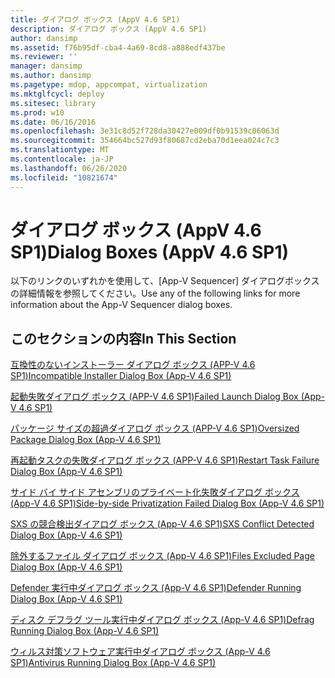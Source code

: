```yaml
---
title: ダイアログ ボックス (AppV 4.6 SP1)
description: ダイアログ ボックス (AppV 4.6 SP1)
author: dansimp
ms.assetid: f76b95df-cba4-4a69-8cd8-a888edf437be
ms.reviewer: ''
manager: dansimp
ms.author: dansimp
ms.pagetype: mdop, appcompat, virtualization
ms.mktglfcycl: deploy
ms.sitesec: library
ms.prod: w10
ms.date: 06/16/2016
ms.openlocfilehash: 3e31c8d52f728da30427e009df0b91539c06063d
ms.sourcegitcommit: 354664bc527d93f80687cd2eba70d1eea024c7c3
ms.translationtype: MT
ms.contentlocale: ja-JP
ms.lasthandoff: 06/26/2020
ms.locfileid: "10821674"
---
```

# <span data-ttu-id="c4ab1-103">ダイアログ ボックス (AppV 4.6 SP1)</span><span class="sxs-lookup"><span data-stu-id="c4ab1-103">Dialog Boxes (AppV 4.6 SP1)</span></span>


<span data-ttu-id="c4ab1-104">以下のリンクのいずれかを使用して、[App-V Sequencer] ダイアログボックスの詳細情報を参照してください。</span><span class="sxs-lookup"><span data-stu-id="c4ab1-104">Use any of the following links for more information about the App-V Sequencer dialog boxes.</span></span>

## <span data-ttu-id="c4ab1-105">このセクションの内容</span><span class="sxs-lookup"><span data-stu-id="c4ab1-105">In This Section</span></span>


<a href="" id="incompatible-installer-dialog-box--app-v-4-6-sp1-"></a>[<span data-ttu-id="c4ab1-106">互換性のないインストーラー ダイアログ ボックス (APP-V 4.6 SP1)</span><span class="sxs-lookup"><span data-stu-id="c4ab1-106">Incompatible Installer Dialog Box (App-V 4.6 SP1)</span></span>](incompatible-installer-dialog-box--app-v-46-sp1-.md)  

<a href="" id="failed-launch-dialog-box--app-v-4-6-sp1-"></a>[<span data-ttu-id="c4ab1-107">起動失敗ダイアログ ボックス (APP-V 4.6 SP1)</span><span class="sxs-lookup"><span data-stu-id="c4ab1-107">Failed Launch Dialog Box (App-V 4.6 SP1)</span></span>](failed-launch-dialog-box--app-v-46-sp1-.md)  

<a href="" id="oversized-package-dialog-box--app-v-4-6-sp1-"></a>[<span data-ttu-id="c4ab1-108">パッケージ サイズの超過ダイアログ ボックス (APP-V 4.6 SP1)</span><span class="sxs-lookup"><span data-stu-id="c4ab1-108">Oversized Package Dialog Box (App-V 4.6 SP1)</span></span>](oversized-package-dialog-box--app-v-46-sp1-.md)  

<a href="" id="restart-task-failure-dialog-box--app-v-4-6-sp1-"></a>[<span data-ttu-id="c4ab1-109">再起動タスクの失敗ダイアログ ボックス (APP-V 4.6 SP1)</span><span class="sxs-lookup"><span data-stu-id="c4ab1-109">Restart Task Failure Dialog Box (App-V 4.6 SP1)</span></span>](restart-task-failure-dialog-box--app-v-46-sp1-.md)  

<a href="" id="side-by-side-privatization-failed-dialog-box--app-v-4-6-sp1-"></a>[<span data-ttu-id="c4ab1-110">サイド バイ サイド アセンブリのプライベート化失敗ダイアログ ボックス (App-V 4.6 SP1)</span><span class="sxs-lookup"><span data-stu-id="c4ab1-110">Side-by-side Privatization Failed Dialog Box (App-V 4.6 SP1)</span></span>](side-by-side-privatization-failed-dialog-box--app-v-46-sp1-.md)  

<a href="" id="sxs-conflict-detected-dialog-box--app-v-4-6-sp1-"></a>[<span data-ttu-id="c4ab1-111">SXS の競合検出ダイアログ ボックス (App-V 4.6 SP1)</span><span class="sxs-lookup"><span data-stu-id="c4ab1-111">SXS Conflict Detected Dialog Box (App-V 4.6 SP1)</span></span>](sxs-conflict-detected-dialog-box--app-v-46-sp1-.md)  

<a href="" id="files-excluded-page-dialog-box--app-v-4-6-sp1-"></a>[<span data-ttu-id="c4ab1-112">除外するファイル ダイアログ ボックス (App-V 4.6 SP1)</span><span class="sxs-lookup"><span data-stu-id="c4ab1-112">Files Excluded Page Dialog Box (App-V 4.6 SP1)</span></span>](files-excluded-page-dialog-box--app-v-46-sp1-.md)  

<a href="" id="defender-running-dialog-box--app-v-4-6-sp1-"></a>[<span data-ttu-id="c4ab1-113">Defender 実行中ダイアログ ボックス (App-V 4.6 SP1)</span><span class="sxs-lookup"><span data-stu-id="c4ab1-113">Defender Running Dialog Box (App-V 4.6 SP1)</span></span>](defender-running-dialog-box--app-v-46-sp1-.md)  

<a href="" id="defrag-running-dialog-box--app-v-4-6-sp1-"></a>[<span data-ttu-id="c4ab1-114">ディスク デフラグ ツール実行中ダイアログ ボックス (App-V 4.6 SP1)</span><span class="sxs-lookup"><span data-stu-id="c4ab1-114">Defrag Running Dialog Box (App-V 4.6 SP1)</span></span>](defrag-running-dialog-box--app-v-46-sp1-.md)  

<a href="" id="antivirus-running-dialog-box--app-v-4-6-sp1-"></a>[<span data-ttu-id="c4ab1-115">ウィルス対策ソフトウェア実行中ダイアログ ボックス (App-V 4.6 SP1)</span><span class="sxs-lookup"><span data-stu-id="c4ab1-115">Antivirus Running Dialog Box (App-V 4.6 SP1)</span></span>](antivirus-running-dialog-box--app-v-46-sp1-.md)  

 

 





